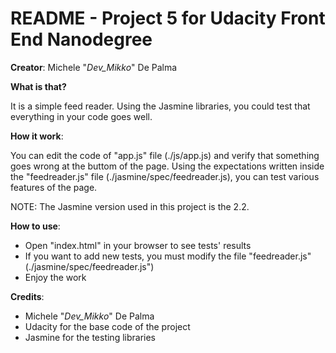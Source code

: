 # README - Project 5 for Udacity Front End Nanodegree

**Creator**: Michele "*Dev_Mikko*" De Palma

**What is that?**

It is a simple feed reader. Using the Jasmine libraries, you could test that everything in your code goes well.

**How it work**:

You can edit the code of "app.js" file (./js/app.js) and verify that something goes wrong at the buttom of the page.
Using the expectations written inside the "feedreader.js" file (./jasmine/spec/feedreader.js), you can test various features of the page.

NOTE: The Jasmine version used in this project is the 2.2.

**How to use**:

- Open "index.html" in your browser to see tests' results
- If you want to add new tests, you must modify the file "feedreader.js" (./jasmine/spec/feedreader.js")
- Enjoy the work

**Credits**:

- Michele "*Dev_Mikko*" De Palma
- Udacity for the base code of the project
- Jasmine for the testing libraries
